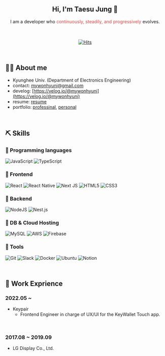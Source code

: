 ## <div align="center">Hi, I'm Taesu Jung 👋</div>

<div align="center">I am a developer who <span style='color: #EF4444'>continuously, steadily, and progressively</span> evolves.</div>

</br>
</br>

<div align="center">

[![Hits](https://hits.seeyoufarm.com/api/count/incr/badge.svg?url=https%3A%2F%2Fgithub.com%2Fname7777&count_bg=%2379C83D&title_bg=%23555555&icon=&icon_color=%23E7E7E7&title=Profile-views&edge_flat=false)](https://github.com/name7777)

</div>

</br>

## 🙋‍♂️ About me

- Kyunghee Univ. (Department of Electronics Engineering)
- contact: <a href="mailto:mywonhyuni@gmail.com">mywonhyuni@gmail.com</a>
- develog: [https://velog.io/@mywonhyuni](https://velog.io/@mywonhyuni)
- resume: [resume](https://www.notion.so/whkwon/ac04d8280aa34e5b9ba74a85bb1eb70d?pvs=4)
- portfolio: [professinal](https://www.notion.so/abd6c723df5e48b8a628314e85dfb86f?pvs=4), [personal](https://www.notion.so/40fa228bc3b74ee28732345f21fc24c8?pvs=4)

</br>

## ⛏ Skills

### 📌 Programming languages

![JavaScript](https://img.shields.io/badge/javascript-%23323330.svg?style=plastic&logo=javascript&logoColor=%23F7DF1E) ![TypeScript](https://img.shields.io/badge/typescript-%23007ACC.svg?style=plastic&logo=typescript&logoColor=white)
</br>

### 📌 Frontend

![React](https://img.shields.io/badge/react-%2320232a.svg?style=plastic&logo=react&logoColor=%2361DAFB) ![React Native](https://img.shields.io/badge/react_native-%2320232a.svg?style=plastic&logo=react&logoColor=%2361DAFB) ![Next JS](https://img.shields.io/badge/Next-black?style=plastic&logo=next.js&logoColor=white) ![HTML5](https://img.shields.io/badge/html5-%23E34F26.svg?style=plastic&logo=html5&logoColor=white) ![CSS3](https://img.shields.io/badge/css3-%231572B6.svg?style=plastic&logo=css3&logoColor=white)
</br>

### 📌 Backend

![NodeJS](https://img.shields.io/badge/node.js-6DA55F?style=plastic&logo=node.js&logoColor=white) ![Nest.js](https://img.shields.io/badge/nest.js-%23404d59.svg?style=plastic&logo=nest&logoColor=%#E0234E)
</br>

### 📌 DB & Cloud Hosting

![MySQL](https://img.shields.io/badge/mysql-%2300f.svg?style=plastic&logo=mysql&logoColor=white) ![AWS](https://img.shields.io/badge/AWS-%23FF9900.svg?style=plastic&logo=amazon-aws&logoColor=white) ![Firebase](https://img.shields.io/badge/firebase-%23039BE5.svg?style=plastic&logo=firebase)
</br>

### 📌 Tools

![Git](https://img.shields.io/badge/git-%23F05033.svg?style=plastic&logo=git&logoColor=white) ![Slack](https://img.shields.io/badge/Slack-4A154B?style=plastic&logo=slack&logoColor=white) ![Docker](https://img.shields.io/badge/Docker-2496ED?style=flat-square&logo=Docker&logoColor=white) ![Ubuntu](https://img.shields.io/badge/Ubuntu-E95420?style=plastic&logo=ubuntu&logoColor=white) ![Notion](https://img.shields.io/badge/Notion-%23000000.svg?style=plastic&logo=notion&logoColor=white)

</br>

## 📝 Work Exprience

### 2022.05 ~

- Keypair
  - Frontend Engineer in charge of UX/UI for the KeyWallet Touch app.

</br>

### 2017.08 ~ 2019.09

- LG Display Co., Ltd.
